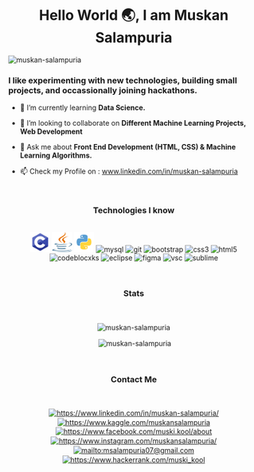 
### <h1 align="center">Hello World :earth_asia:, I am Muskan Salampuria</h1>

<p align="left"> <img src="https://komarev.com/ghpvc/?username=muskan-salampuria" alt="muskan-salampuria" /> </p>
<h3>I like experimenting with new technologies, building small projects, and occassionally joining hackathons.</h3>

- 🌱 I’m currently learning <b>Data Science.</b>

- 👯 I’m looking to collaborate on <b>Different Machine Learning Projects, Web Development</b>

- 💬 Ask me about <b>Front End Development (HTML, CSS) & Machine Learning Algorithms.</b>

- 📫 Check my Profile on : www.linkedin.com/in/muskan-salampuria
 
 <br>
 
<h3 align="center">Technologies I know</h3>
<p align="center">
  <br>
 
 <img src="https://raw.githubusercontent.com/muskan-salampuria/muskan-salampuria/305922fd66724a4ec9fc7217f0edb2fd6c8807bc/icons/c-programming.svg" alt="C" width="40" height="40"/>
 <img src="https://raw.githubusercontent.com/muskan-salampuria/muskan-salampuria/d4a57d56db6192097d730e5d9ffe08549d323d95/icons/java.svg" alt="java" width="40" height="40"/> 
 <img src="https://raw.githubusercontent.com/muskan-salampuria/muskan-salampuria/0caab32de528276613e6eb6d43dbd0d24a4f812e/icons/python.svg" alt="python" width="40" height="40"/> 
 <img src="" alt="mysql" width="40" height="40"/> 
 <img src="https://www.vectorlogo.zone/logos/git-scm/git-scm-icon.svg" alt="git" width="40" height="40"/> 
 <img src="https://devicons.github.io/devicon/devicon.git/icons/bootstrap/bootstrap-plain.svg" alt="bootstrap" width="40" height="40"/> 
 <img src="https://devicons.github.io/devicon/devicon.git/icons/css3/css3-original-wordmark.svg" alt="css3" width="40" height="40"/>  
 <img src="https://devicons.github.io/devicon/devicon.git/icons/html5/html5-original-wordmark.svg" alt="html5" width="40" height="40"/> 
 
 <img src="https://banner2.cleanpng.com/20180514/rkw/kisspng-code-blocks-integrated-development-environment-c-5af9eee0253788.5088014415263290561525.jpg" alt="codeblocxks" width="40" height="40"/>
 <img src="https://cdn.freebiesupply.com/logos/large/2x/eclipse-11-logo-png-transparent.png" alt="eclipse" width="40" height="40"/>
 <img src="https://www.vectorlogo.zone/logos/figma/figma-icon.svg" alt="figma" width="40" height="40"/> 
 <img src="https://seeklogo.com/images/V/visual-studio-code-logo-284BC24C39-seeklogo.com.png" alt="vsc" width="40" height="40"/>
 <img src="https://cdn.worldvectorlogo.com/logos/sublime-text.svg" alt="sublime" width="40" height="40"/> 
 
 
  </p>

<br>
<h3 align="center">Stats</h3>
<br>

<p align="center"><img align="center" src="https://github-readme-stats.vercel.app/api/top-langs/?username=muskan-salampuria&layout=compact&hide=html&theme=dark" alt="muskan-salampuria" /> </p>
<p align="center">&nbsp;<img align="center" src="https://github-readme-stats.vercel.app/api?username=muskan-salampuria&show_icons=true&count_private=true&theme=dark" alt="muskan-salampuria" /></p>


<br>
<h3 align="center">Contact Me</h3>
<br>


<p align=" center">  
<a href="https://www.linkedin.com/in/muskan-salampuria/" target="blank"><img align="center" src="https://cdn.jsdelivr.net/npm/simple-icons@3.0.1/icons/linkedin.svg" alt="https://www.linkedin.com/in/muskan-salampuria/" height="30" width="30" /></a>
 <a href="https://www.kaggle.com/muskansalampuria" target="blank"><img align="center" src="https://cdn.jsdelivr.net/npm/simple-icons@3.0.1/icons/kaggle.svg" alt="https://www.kaggle.com/muskansalampuria" height="30" width="30" /></a>
<a href="https://www.facebook.com/muski.kool/about" target="blank"><img align="center" src="https://cdn.jsdelivr.net/npm/simple-icons@3.0.1/icons/facebook.svg" alt="https://www.facebook.com/muski.kool/about" height="30" width="30" /></a>
<a href="https://www.instagram.com/muskansalampuria/" target="blank"><img align="center" src="https://cdn.jsdelivr.net/npm/simple-icons@3.0.1/icons/instagram.svg" alt="https://www.instagram.com/muskansalampuria/" height="30" width="30" /></a>
 <a href="mailto:muski.kool@gmail.com" target="blank"><img align="center" src="https://www.citypng.com/public/uploads/preview/-11597285404yv0y3wlv1z.png" alt="mailto:msalampuria07@gmail.com" height="30" width="30" /></a>
 <a href="https://www.hackerrank.com/muski_kool" target="blank"><img align="center" src="https://cdn.jsdelivr.net/npm/simple-icons@3.0.1/icons/hackerrank.svg" alt="https://www.hackerrank.com/muski_kool" height="30" width="30" /></a>
</p>
